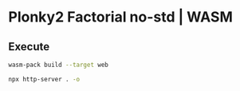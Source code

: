 # Plonky2 Factorial no-std | WASM

## Execute

```bash
wasm-pack build --target web
```

```bash
npx http-server . -o
```